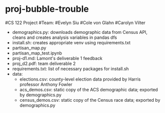 # proj-bubble-trouble

#CS 122 Project
#Team:
  #Evelyn Siu
  #Cole von Glahn
  #Carolyn Vilter

- demographics.py: downloads demographic data from Census API, cleans and creates analysis variables in pandas dfs
- install.sh: creates appropriate venv using requirements.txt
- partisan_map.py
- partisan_map_test.ipynb
- proj-d1.md: Lamont's deliverable 1 feedback
- proj_d2.pdf: team deliverable 2
- requirements.txt: list of necessary packages for install.sh
- data:
    - elections.csv: county-level election data provided by Harris professor Anthony Fowler
    - acs_demos.csv: static copy of the ACS demographic data; exported by demographics.py
    - census_demos.csv: static copy of the Census race data; exported by demographics.py
